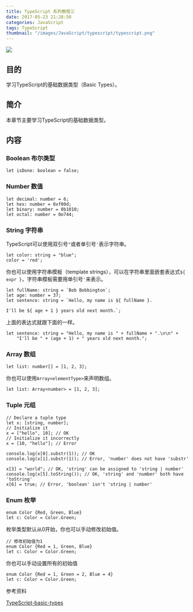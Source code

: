 ```yaml
---
title: TypeScript 系列教程三
date: 2017-05-23 21:28:50
categories: JavaScript
tags: TypeScript
thumbnail: "/images/JavaScript/typescript/typescript.png"
---
```

![](/images/JavaScript/typescript/typescript.png)

## 目的
学习TypeScript的基础数据类型（Basic Types）。

<!--more-->

## 简介
本章节主要学习TypeScript的基础数据类型。

## 内容
### Boolean 布尔类型
```
let isDone: boolean = false;
```
### Number 数值
```
let decimal: number = 6;
let hex: number = 0xf00d;
let binary: number = 0b1010;
let octal: number = 0o744;
```
### String 字符串
TypeScript可以使用双引号`"`或者单引号`'`表示字符串。
```
let color: string = "blue";
color = 'red';
```
你也可以使用字符串模板（template strings），可以在字符串里面嵌套表达式`${ expr }`，字符串模板需要用单引号`'`来表示。
```
let fullName: string = `Bob Bobbington`;
let age: number = 37;
let sentence: string = `Hello, my name is ${ fullName }.

I'll be ${ age + 1 } years old next month.`;
```
上面的表达式就跟下面的一样。
```
let sentence: string = "Hello, my name is " + fullName + ".\n\n" +
    "I'll be " + (age + 1) + " years old next month.";
```
### Array 数组
```
let list: number[] = [1, 2, 3];
```
你也可以使用`Array<elementType>`来声明数组。
```
let list: Array<number> = [1, 2, 3];
```
### Tuple 元组
```
// Declare a tuple type
let x: [string, number];
// Initialize it
x = ["hello", 10]; // OK
// Initialize it incorrectly
x = [10, "hello"]; // Error
```

```
console.log(x[0].substr(1)); // OK
console.log(x[1].substr(1)); // Error, 'number' does not have 'substr'
```

```
x[3] = "world"; // OK, 'string' can be assigned to 'string | number'
console.log(x[5].toString()); // OK, 'string' and 'number' both have 'toString'
x[6] = true; // Error, 'boolean' isn't 'string | number'
```

### Enum 枚举
```
enum Color {Red, Green, Blue}
let c: Color = Color.Green;
```
枚举类型默认从0开始，你也可以手动修改初始值。
```
// 修改初始值为1
enum Color {Red = 1, Green, Blue}
let c: Color = Color.Green;
```
你也可以手动设置所有的初始值
```
enum Color {Red = 1, Green = 2, Blue = 4}
let c: Color = Color.Green;
```

参考资料

[TypeScript-basic-types](http://www.typescriptlang.org/docs/handbook/basic-types.html)

